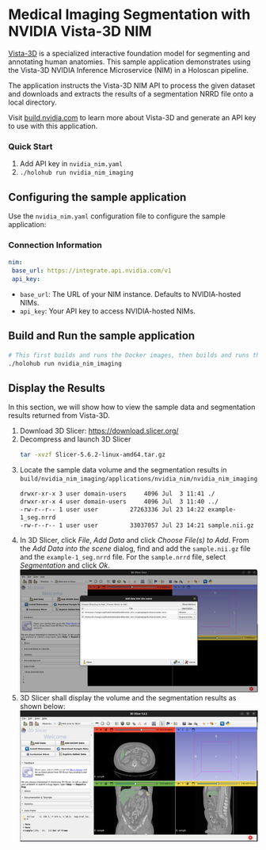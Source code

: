 # Medical Imaging Segmentation with NVIDIA Vista-3D NIM

[Vista-3D](https://build.nvidia.com/nvidia/vista-3d) is a specialized interactive foundation model for segmenting and annotating human anatomies.
This sample application demonstrates using the Vista-3D NVIDIA Inference Microservice (NIM) in a Holoscan pipeline.

The application instructs the Vista-3D NIM API to process the given dataset and downloads and extracts the results of a segmentation NRRD file onto a local directory.

Visit [build.nvidia.com](https://build.nvidia.com) to learn more about Vista-3D and generate an API key to use with this application.

### Quick Start

1. Add API key in `nvidia_nim.yaml`
2. `./holohub run nvidia_nim_imaging`

## Configuring the sample application

Use the `nvidia_nim.yaml` configuration file to configure the sample application:

### Connection Information

```yaml
nim:
 base_url: https://integrate.api.nvidia.com/v1
 api_key:
```

- `base_url`: The URL of your NIM instance. Defaults to NVIDIA-hosted NIMs.
- `api_key`: Your API key to access NVIDIA-hosted NIMs.

## Build and Run the sample application

```bash
# This first builds and runs the Docker images, then builds and runs the application.
./holohub run nvidia_nim_imaging
```

## Display the Results

In this section, we will show how to view the sample data and segmentation results returned from Vista-3D.

1. Download 3D Slicer: https://download.slicer.org/
2. Decompress and launch 3D Slicer
   ```bash
   tar -xvzf Slicer-5.6.2-linux-amd64.tar.gz
   ```
3. Locate the sample data volume and the segmentation results in `build/nvidia_nim_imaging/applications/nvidia_nim/nvidia_nim_imaging`
   ```
   drwxr-xr-x 3 user domain-users     4096 Jul  3 11:41 ./
   drwxr-xr-x 4 user domain-users     4096 Jul  3 11:40 ../
   -rw-r--r-- 1 user user         27263336 Jul 23 14:22 example-1_seg.nrrd
   -rw-r--r-- 1 user user         33037057 Jul 23 14:21 sample.nii.gz
   ```
5. In 3D Slicer, click *File*, *Add Data* and click *Choose File(s) to Add*.
   From the *Add Data into the scene* dialog, find and add the `sample.nii.gz` file and the `example-1_seg.nrrd` file.
   For the `sample.nrrd` file, select *Segmentation* and click *Ok*.
   ![](./assets/3d-slicer-1.png)
6. 3D Slicer shall display the volume and the segmentation results as shown below:
   ![](./assets/3d-slicer-2.png)
